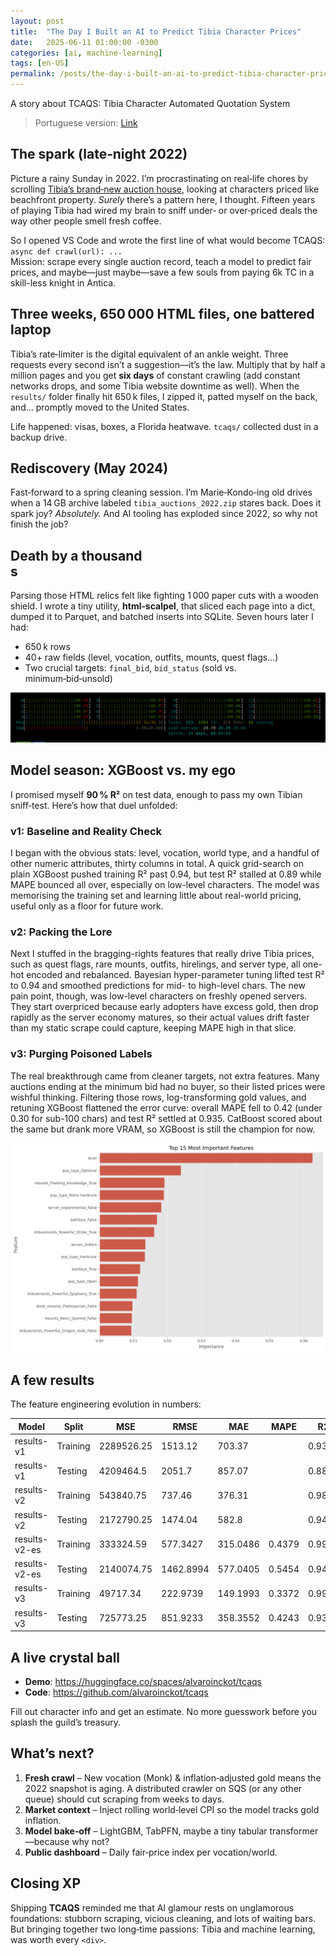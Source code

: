 ```yaml
---
layout: post
title:  "The Day I Built an AI to Predict Tibia Character Prices"
date:   2025-06-11 01:00:00 -0300
categories: [ai, machine-learning]
tags: [en-US]
permalink: /posts/the-day-i-built-an-ai-to-predict-tibia-character-prices
---
```


A story about TCAQS: Tibia Character Automated Quotation System

> Portuguese version: [Link](https://www.alvaroinckot.com/posts/o-dia-em-que-construi-uma-ia-para-prever-precos-de-personagens-de-tibia)

## The spark (late‑night 2022)

Picture a rainy Sunday in 2022. I’m procrastinating on real‑life chores by scrolling [Tibia’s brand‑new auction house](https://www.tibia.com/news/?subtopic=latestnews), looking at characters priced like beachfront property. _Surely_ there’s a pattern here, I thought. Fifteen years of playing Tibia had wired my brain to sniff under‑ or over‑priced deals the way other people smell fresh coffee.

So I opened VS Code and wrote the first line of what would become TCAQS: `async def crawl(url): ...`  
Mission: scrape every single auction record, teach a model to predict fair prices, and maybe—just maybe—save a few souls from paying 6k TC in a skill-less knight in Antica.


## Three weeks, 650 000 HTML files, one battered laptop

Tibia’s rate‑limiter is the digital equivalent of an ankle weight. Three requests every second isn’t a suggestion—it’s the law. Multiply that by half a million pages and you get **six days** of constant crawling (add constant networks drops, and some Tibia website downtime as well). When the `results/` folder finally hit 650 k files, I zipped it, patted myself on the back, and… promptly moved to the United States.

Life happened: visas, boxes, a Florida heatwave. `tcaqs/` collected dust in a backup drive.

## Rediscovery (May 2024)

Fast‑forward to a spring cleaning session. I’m Marie‑Kondo‑ing old drives when a 14 GB archive labeled `tibia_auctions_2022.zip` stares back. Does it spark joy? _Absolutely._ And AI tooling has exploded since 2022, so why not finish the job?

## Death by a thousand <div>s

Parsing those HTML relics felt like fighting 1 000 paper cuts with a wooden shield. I wrote a tiny utility, **html‑scalpel**, that sliced each page into a dict, dumped it to Parquet, and batched inserts into SQLite. Seven hours later I had:

- 650 k rows
- 40+ raw fields (level, vocation, outfits, mounts, quest flags…)
- Two crucial targets: `final_bid`, `bid_status` (sold vs. minimum‑bid‑unsold)

![cpu goes brrrr](https://github.com/alvaroinckot/tcaqs/blob/main/assets/cpu-usage-result.png?raw=true)


## Model season: XGBoost vs. my ego

I promised myself **90 % R²** on test data, enough to pass my own Tibian sniff‑test. Here’s how that duel unfolded:

### v1: Baseline and Reality Check

I began with the obvious stats: level, vocation, world type, and a handful of other numeric attributes, thirty columns in total. A quick grid-search on plain XGBoost pushed training R² past 0.94, but test R² stalled at 0.89 while MAPE bounced all over, especially on low-level characters. The model was memorising the training set and learning little about real-world pricing, useful only as a floor for future work.

### v2: Packing the Lore

Next I stuffed in the bragging-rights features that really drive Tibia prices, such as quest flags, rare mounts, outfits, hirelings, and server type, all one-hot encoded and rebalanced. Bayesian hyper-parameter tuning lifted test R² to 0.94 and smoothed predictions for mid- to high-level chars. The new pain point, though, was low-level characters on freshly opened servers. They start overpriced because early adopters have excess gold, then drop rapidly as the server economy matures, so their actual values drift faster than my static scrape could capture, keeping MAPE high in that slice.

### v3: Purging Poisoned Labels

The real breakthrough came from cleaner targets, not extra features. Many auctions ending at the minimum bid had no buyer, so their listed prices were wishful thinking. Filtering those rows, log-transforming gold values, and retuning XGBoost flattened the error curve: overall MAPE fell to 0.42 (under 0.30 for sub-100 chars) and test R² settled at 0.935. CatBoost scored about the same but drank more VRAM, so XGBoost is still the champion for now.

![Top Features](https://github.com/alvaroinckot/tcaqs/blob/main/assets/top-features.png?raw=true)

## A few results

The feature engineering evolution in numbers:

| Model       | Split    | MSE        | RMSE     | MAE      | MAPE   | R2     | Explained_Variance|
|-------------|----------|------------|----------|----------|--------|--------|-------------------|
| results-v1  | Training | 2289526.25 | 1513.12  | 703.37   |        | 0.9393 |                   |
| results-v1  | Testing  | 4209464.5  | 2051.7   | 857.07   |        | 0.8874 |                   |
| results-v2  | Training | 543840.75  | 737.46   | 376.31   |        | 0.9856 |                   |
| results-v2  | Testing  | 2172790.25 | 1474.04  | 582.8    |        | 0.9419 |                   |
| results-v2-es | Training | 333324.59 | 577.3427 | 315.0486 | 0.4379 | 0.9912 | 0.9912           |
| results-v2-es | Testing  | 2140074.75 | 1462.8994 | 577.0405 | 0.5454 | 0.9427 | 0.9427         |
| results-v3  | Training | 49717.34   | 222.9739 | 149.1993 | 0.3372 | 0.9954 | 0.9954            |
| results-v3  | Testing  | 725773.25  | 851.9233 | 358.3552 | 0.4243 | 0.9349 | 0.9349            |

## A live crystal ball

- **Demo**: <https://huggingface.co/spaces/alvaroinckot/tcaqs>  
- **Code**: <https://github.com/alvaroinckot/tcaqs>

Fill out character info and get an estimate. No more guesswork before you splash the guild’s treasury.

## What’s next?

1. **Fresh crawl** – New vocation (Monk) & inflation‑adjusted gold means the 2022 snapshot is aging. A distributed crawler on SQS (or any other queue) should cut scraping from weeks to days.
2. **Market context** – Inject rolling world‑level CPI so the model tracks gold inflation.
3. **Model bake‑off** – LightGBM, TabPFN, maybe a tiny tabular transformer—because why not?
4. **Public dashboard** – Daily fair‑price index per vocation/world.

## Closing XP

Shipping **TCAQS** reminded me that AI glamour rests on unglamorous foundations: stubborn scraping, vicious cleaning, and lots of waiting bars. But bringing together two long‑time passions: Tibia and machine learning, was worth every `<div>`.
